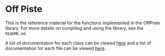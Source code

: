 # Off Piste

This is the reference material for the functions implemented in the OffPiste library. For more details on compiling and using the library, see the `README.md`.

A list of documentation for each class can be viewed [here](annotated.html) and a list of documentation for each file can be viewed [here](files.html).